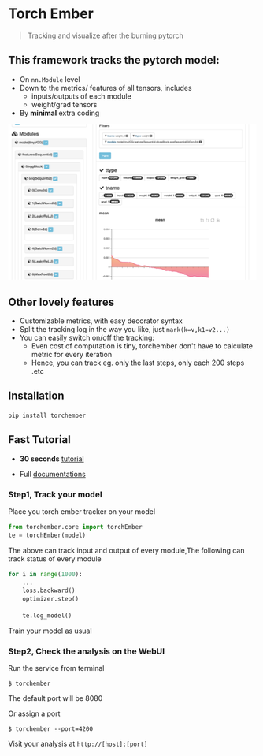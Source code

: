 # Torch Ember
> Tracking and visualize after the burning pytorch


## This framework tracks the pytorch model:

* On ```nn.Module``` level
* Down to the metrics/ features of all tensors, includes
    * inputs/outputs of each module
    * weight/grad tensors
* By **minimal** extra coding

![WebUI](nbs/001.png)

## Other lovely features
* Customizable metrics, with easy decorator syntax
* Split the tracking log in the way you like, just ```mark(k=v,k1=v2...)```
* You can easily switch on/off the tracking:
    * Even cost of computation is tiny, torchember don't have to calculate metric for every iteration
    * Hence, you can track eg. only the last steps, only each 200 steps .etc

## Installation
```pip install torchember```

## Fast Tutorial

* **30 seconds** [tutorial](https://github.com/raynardj/torchember/blob/master/nb_test/test_cnn.ipynb)

* Full [documentations](https://raynardj.github.io/torchember/)

### Step1, Track your model

Place you torch ember tracker on your model

```python
from torchember.core import torchEmber
te = torchEmber(model)
```

The above can track input and output of every module,The following can track status of every module

```python
for i in range(1000):
    ...
    loss.backward()
    optimizer.step()
    
    te.log_model()

```

Train your model as usual

### Step2, Check the analysis on the WebUI

Run the service from terminal
```shell
$ torchember
```
The default port will be 8080

Or assign a port
```shell
$ torchember --port=4200
```

Visit your analysis at ```http://[host]:[port]```
